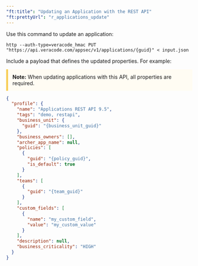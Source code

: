 ```yaml
---
"ft:title": "Updating an Application with the REST API"
"ft:prettyUrl": "r_applications_update"
---
```

Use this command to update an application:

```shell
http --auth-type=veracode_hmac PUT "https://api.veracode.com/appsec/v1/applications/{guid}" < input.json
```

Include a payload that defines the updated properties. For example:

<p style="background-color:#FFFCF3; padding: 12px; border-left: 5px solid #F7CD55;">
<b>Note:</b> When updating applications with this API, all properties are required.</p>

```json
{
  "profile": {
    "name": "Applications REST API 9.5",
    "tags": "demo, restapi",
    "business_unit": {
      "guid": "{business_unit_guid}"
    },
    "business_owners": [],
    "archer_app_name": null,
    "policies": [
      {
        "guid": "{policy_guid}",
        "is_default": true
      }
    ],
    "teams": [
      {
        "guid": "{team_guid}"
      }
    ],
    "custom_fields": [
      {
        "name": "my_custom_field",
        "value": "my_custom_value"
      }
    ],
    "description": null,
    "business_criticality": "HIGH"
  }
}
```
